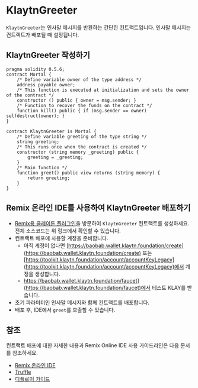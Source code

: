 # KlaytnGreeter

`KlaytnGreeter`는 인사말 메시지를 반환하는 간단한 컨트랙트입니다. 인사말 메시지는 컨트랙트가 배포될 때 설정됩니다.

## KlaytnGreeter 작성하기 <a href="#writing-klaytngreeter" id="writing-klaytngreeter"></a>

```
pragma solidity 0.5.6;
contract Mortal {
    /* Define variable owner of the type address */
    address payable owner;
    /* This function is executed at initialization and sets the owner of the contract */
    constructor () public { owner = msg.sender; }
    /* Function to recover the funds on the contract */
    function kill() public { if (msg.sender == owner) selfdestruct(owner); }
}

contract KlaytnGreeter is Mortal {
    /* Define variable greeting of the type string */
    string greeting;
    /* This runs once when the contract is created */
    constructor (string memory _greeting) public {
        greeting = _greeting;
    }
    /* Main function */
    function greet() public view returns (string memory) {
        return greeting;
    }
}
```

## Remix 온라인 IDE를 사용하여 KlaytnGreeter 배포하기 <a href="#deploying-klaytngreeter-using-klaytn-ide" id="deploying-klaytngreeter-using-klaytn-ide"></a>

* [Remix용 클레이튼 플러그인](https://ide.klaytn.foundation)을 방문하여 `KlaytnGreeter` 컨트랙트를 생성하세요. 전체 소스코드는 위 링크에서 확인할 수 있습니다.
* 컨트랙트 배포에 사용할 계정을 준비합니다.
  * 아직 계정이 없다면 [https://baobab.wallet.klaytn.foundation/create](https://baobab.wallet.klaytn.foundation/create) 또는 [https://toolkit.klaytn.foundation/account/accountKeyLegacy](https://toolkit.klaytn.foundation/account/accountKeyLegacy)에서 계정을 생성합니다.
  * https://baobab.wallet.klaytn.foundation/faucet](https://baobab.wallet.klaytn.foundation/faucet)에서 테스트 KLAY를 받습니다.
* 초기 파라미터인 인사말 메시지와 함께 컨트랙트를 배포합니다.
* 배포 후, IDE에서 `greet`를 호출할 수 있습니다.

## 참조 <a href="#references" id="references"></a>

컨트랙트 배포에 대한 자세한 내용과 Remix Online IDE 사용 가이드라인은 다음 문서를 참조하세요.

* [Remix 온라인 IDE](../../smart-contracts/ide-and-tools/ide-and-tools.md#klaytn-ide)
* [Truffle](../../smart-contracts/ide-and-tools/ide-and-tools.md##truffle)
* [디플로이 가이드](../deploy/deploy.md)